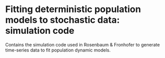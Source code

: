 # Fitting deterministic population models to stochastic data: simulation code

Contains the simulation code used in Rosenbaum & Fronhofer to generate time-series data to fit population dynamic models.
